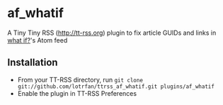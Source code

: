 af\_whatif
=================

A Tiny Tiny RSS (http://tt-rss.org) plugin to fix article GUIDs and links in [what if?](http://what-if.xkcd.com)'s Atom feed

Installation
------------
 - From your TT-RSS directory, run
    `git clone git://github.com/lotrfan/ttrss_af_whatif.git plugins/af_whatif`
 - Enable the plugin in TT-RSS Preferences
